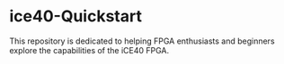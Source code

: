 # ice40-Quickstart
This repository is dedicated to helping FPGA enthusiasts and beginners explore the capabilities of the iCE40 FPGA.
